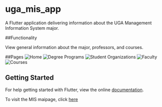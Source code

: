 # uga_mis_app

A Flutter application delivering information about the UGA Management Information System major.

##Functionality

View general information about the major, professors, and courses.

##Pages
![Home](https://i.imgur.com/lV9VeXQ.png)
![Degree Programs](https://i.imgur.com/f5JXbjq.png)
![Student Organizations](https://i.imgur.com/g8Mit00.png)
![Faculty](https://i.imgur.com/D8C5E6B.png)
![Courses](https://i.imgur.com/kUdDNe7.png)

## Getting Started

For help getting started with Flutter, view the online
[documentation](https://flutter.io/).

To visit the MIS maipage, click [here](https://http://www.terry.uga.edu/academics/offices/management-information-systems)
